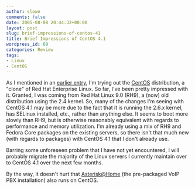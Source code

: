 ```yaml
---
author: slowe
comments: false
date: 2005-08-08 20:44:32+00:00
layout: post
slug: brief-impressions-of-centos-41
title: Brief Impressions of CentOS 4.1
wordpress_id: 69
categories: Review
tags:
- Linux
- CentOS
---
```


As I mentioned in an [earlier entry]({{site.url}}/2005/07/13/trying-a-new-linux-distribution/), I'm trying out the [CentOS](http://www.centos.org/) distribution, a "clone" of Red Hat Enterprise Linux. So far, I've been pretty impressed with it. Granted, I was coming from Red Hat Linux 9.0 (RH9), a (now) old distribution using the 2.4 kernel. So, many of the changes I'm seeing with CentOS 4.1 may be more due to the fact that it is running the 2.6.x kernel, has SELinux installed, etc., rather than anything else. It seems to boot more slowly than RH9, but is otherwise reasonably equivalent with regards to performance and memory utilization. I'm already using a mix of RH9 and Fedora Core packages on the existing servers, so there isn't that much new (with regards to packages) with CentOS 4.1 that I don't already use.

Barring some unforeseen problem that I have not yet encountered, I will probably migrate the majority of the Linux servers I currently maintain over to CentOS 4.1 over the next few months.

By the way, it doesn't hurt that [Asterisk@Home](http://asteriskathome.sourceforge.net/) (the pre-packaged VoIP PBX installation) also runs on CentOS.
